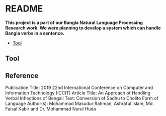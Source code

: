 # README

**This project is a part of our Bangla Natural Language Processing Research work. We were planning to develop a system which can handle Bangla verbs in a sentence.**

- [Tool](#tool)

## Tool

## Reference
Publication Title: 2019 22nd International Conference on Computer and Information Technology (ICCIT)
Article Title: An Approach of Handling Verbal Inflections of Bengali Text: Conversion of Sadhu to Cholito Form of Language
Author(s): Mohammad Masudur Rahman, Ashraful Islam, Md. Faisal Kabir and Dr. Mohammad Nurul Huda
